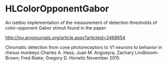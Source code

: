 # HLColorOpponentGabor

An isetbio implementation of the measurement of detection thresholds of color-opponent Gabor stimuli found in the paper:

http://jov.arvojournals.org/article.aspx?articleid=2468654

Chromatic detection from cone photoreceptors to V1 neurons to behavior in rhesus monkeys
Charles A. Hass; Juan M. Angueyra; Zachary Lindbloom-Brown; Fred Rieke; Gregory D. Horwitz
November 2015
